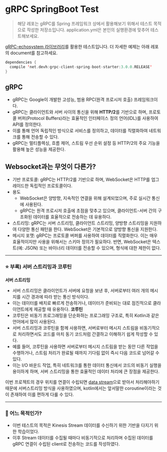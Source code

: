 # gRPC SpringBoot Test
> 해당 레포는 gRPC를 Spring 프레임워크 상에서 활용해보기 위해서 테스트 목적으로 작성한 저장소입니다.
>  application.yml은 본인의 실행환경에 맞추어 테스트해보세요.

[gRPC-echosystem 라이브러리](https://github.com/grpc-ecosystem/grpc-spring)를 활용한 테스트입니다.
더 자세한 예제는 아래 레포의 document를 참고하세요.

```kotlin
dependencies {
  compile 'net.devh:grpc-client-spring-boot-starter:3.0.0.RELEASE'
}
```

## gRPC
- gRPC는 Google이 개발한 고성능, 범용 RPC(원격 프로시저 호출) 프레임워크이다.
- gRPC는 클라이언트와 서버 사이의 통신을 위해 **HTTP/2**를 기반으로 하며, 프로토콜 버퍼(Protocol Buffers)라는 효율적인 인터페이스 정의 언어(IDL)를 사용하여 API를 정의한다.
- 이를 통해 언어 독립적인 방식으로 서비스를 정의하고, 데이터를 직렬화하여 네트워크를 통해 전송할 수 있다.
- gRPC는 멀티플렉싱, 흐름 제어, 스트림 우선 순위 설정 등 HTTP/2의 주요 기능을 활용해 높은 성능을 제공한다.

## Websocket과는 무엇이 다른가?
- 기반 프로토콜: gRPC는 HTTP/2를 기반으로 하며, WebSocket은 HTTP를 업그레이드한 독립적인 프로토콜이다.
- 용도
  - WebSocket은 양방향, 지속적인 연결을 위해 설계되었으며, 주로 실시간 통신에 사용된다.
  - gRPC는 원격 프로시저 호출에 초점을 맞추고 있으며, 클라이언트-서버 간의 구조화된 데이터를 효율적으로 전송하는 데 유용하다.
- 스트리밍: gRPC는 서버 스트리밍, 클라이언트 스트리밍, 양방향 스트리밍을 지원하여 다양한 통신 패턴을 한다. WebSocket은 기본적으로 양방향 통신을 지원한다.
- 메시지 포맷: gRPC는 프로토콜 버퍼를 사용하여 데이터를 직렬화한다. 이는 매우 효율적이지만 사용을 위해서는 스키마 정의가 필요하다. 반면, WebSocket은 텍스트(예: JSON) 또는 바이너리 데이터를 전송할 수 있으며, 형식에 대한 제한이 없다.

***

### ⭐️ 부록) 서버 스트리밍과 코루틴
**서버 스트리밍**
- 서버 스트리밍은 클라이언트가 서버에 요청을 보낸 후, 서버로부터 여러 개의 메시지를 시간 경과에 따라 받는 통신 방식이다.
- 이는 데이터를 배치로 빠르게 전송하거나, 데이터가 준비되는 대로 점진적으로 클라이언트에게 제공할 때 유용하다.
**코루틴**
- 코루틴은 비동기 프로그래밍을 단순화하는 프로그래밍 구조로, 특히 Kotlin과 같은 언어에서 많이 사용된다.
- 서버 스트리밍과 코루틴을 함께 사용하면, 서버로부터 메시지 스트림을 비동기적으로 처리하면서도 코드를 마치 동기 코드처럼 간결하고 이해하기 쉽게 작성할 수 있다.
- 예를 들어, 코루틴을 사용하면 서버로부터 메시지 스트림을 받는 동안 다른 작업을 수행하거나, 스트림 처리가 완료될 때까지 기다림 없이 즉시 다음 코드로 넘어갈 수 있다.
- 이는 I/O 바운드 작업, 특히 네트워크를 통한 데이터 통신에서 코드의 비동기 실행을 용이하게 하며, 서버 스트리밍을 통한 효율적인 데이터 처리에 큰 장점을 제공한다.

이번 프로젝트의 경우 위치를 연결이 수립되면 [data stream](https://stopmin.tistory.com/entry/%EC%8A%A4%ED%8A%B8%EB%A6%AC%EB%B0%8D-%EB%8D%B0%EC%9D%B4%ED%84%B0Data-Stream)으로 받아서 처리해야하기 때문에 서버스트리밍 방식을 사용하였으며, kotlin에서는 앞서말한 coroutine이라는 것이 존재하여 이를 편하게 다룰 수 있다.

***

### 👀 어느 목적인가?
- 이번 테스트의 목적은 Kinesis Stream 데이터를 수신하기 위한 기반을 다지기 위한 학습이었다.
- 이후 Stream 데이터를 수집될 때마다 비동기적으로 처리하며 수집된 데이터를 gRPC 연결이 수립된 client로 전송하는 코드를 작성하였다.
